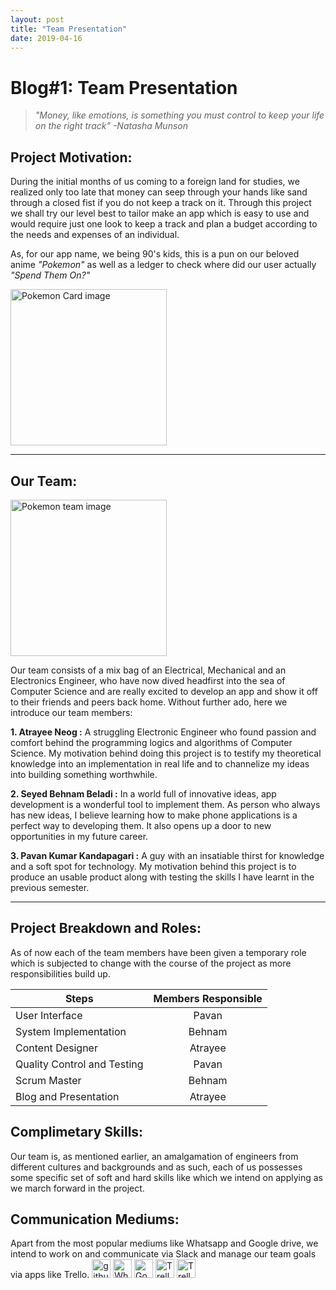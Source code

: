 ```yaml
---
layout: post
title: "Team Presentation"
date: 2019-04-16
---
```


# **Blog#1: Team Presentation**
> *"Money, like emotions, is something you must control to keep your life on the right track"
  -Natasha Munson*


## Project Motivation:

During the initial months of us coming to a foreign land for studies, we realized only too late that money can seep through your hands like sand through a closed fist if you do not keep a track on it. Through this project we shall try our level best to tailor make an app which is easy to use and would require just one look to keep a track and plan a budget according to the needs and expenses of an individual.

As, for our app name, we being 90's kids, this is a pun on our beloved anime *"Pokemon"* as well as a ledger to check where did our user actually *"Spend Them On?"*


<img src="{{site.baseurl}}/images/PokeCard.jpg" alt="Pokemon Card image" width="250" align = "middle" />


***
## Our Team:
<img src="{{site.baseurl}}/images/team_pokemon.jpg" alt="Pokemon team image" width="250" align = "middle" />



Our team consists of a mix bag of an Electrical, Mechanical and an Electronics Engineer, who have now dived headfirst into the sea of Computer Science and are  really excited to develop an app and show it off to their friends and peers back home. Without further ado, here we introduce our team members:

**1. Atrayee Neog :** A struggling Electronic Engineer who found passion and comfort behind the programming logics and algorithms of Computer Science. My motivation behind doing this project is to testify my theoretical knowledge into an implementation in real life and to channelize my ideas into building something worthwhile.

**2. Seyed Behnam Beladi :** In a world full of innovative ideas, app development is a wonderful tool to implement them. As person who always has new ideas, I believe learning how to make phone applications is a perfect way to developing them. It also opens up a door to new opportunities in my future career.

**3. Pavan Kumar Kandapagari :** A guy with an insatiable thirst for knowledge and a soft spot for technology. My motivation behind this project is to produce an usable product along with testing the skills I have learnt in the previous semester.


***
## Project Breakdown and Roles:

As of now each of the team members have been given a temporary role which is subjected to change with the course of the project as more responsibilities build up.


| Steps       | Members Responsible           |
| ------------- |:-------------:|
| User Interface     | Pavan |
| System Implementation    | Behnam      |
| Content Designer | Atrayee     |
| Quality Control and Testing     | Pavan |
| Scrum Master    | Behnam      |
| Blog and Presentation | Atrayee     |

## **Complimetary Skills:**

Our team is, as mentioned earlier, an amalgamation of engineers from different cultures and backgrounds and as such, each of us possesses some specific set of soft and hard skills like which we intend on applying as we march forward in the project.

## **Communication Mediums:**

Apart from the most popular mediums like Whatsapp and Google drive, we intend to work on and communicate via Slack and manage our team goals via apps like Trello.
<img src="{{site.baseurl}}/images/GitHub-Mark-120px-plus.png" alt="github" width="30"/>
<img src="{{site.baseurl}}/images/WhatsApp_Logo_1.png" alt="Whatsapp" width="30"/>
<img src="{{site.baseurl}}/images/Google_Drive_logo.png" alt="GoogleDrive" width="30"/>
<img src="{{site.baseurl}}/images/trello_logo.png" alt="Trello" width="30"/>
<img src="{{site.baseurl}}/images/slack-logo-icon.png" alt="Trello" width="30"/>
